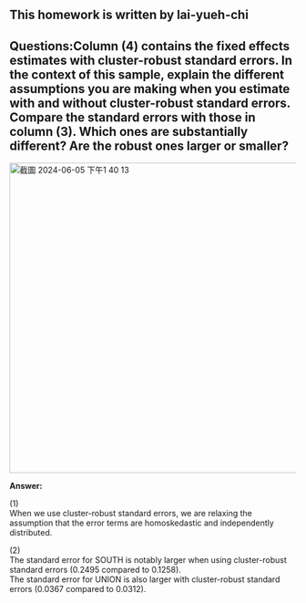## This homework is written by lai-yueh-chi
## Questions:Column (4) contains the fixed effects estimates with cluster-robust standard errors. In the context of this sample, explain the different assumptions you are making when you estimate with and without cluster-robust standard errors. Compare the standard errors with those in column (3). Which ones are substantially different? Are the robust ones larger or smaller?

<img width="544" alt="截圖 2024-06-05 下午1 40 13" src="https://github.com/HWTeng-Course/202402-Financial-Econometrics/assets/161785050/397ed571-5d98-4220-bd4e-bf3ba2485439">

**Answer:**

(1)\
When we use cluster-robust standard errors, we are relaxing the assumption that the error terms are homoskedastic and independently distributed. 

(2)\
The standard error for SOUTH is notably larger when using cluster-robust standard errors (0.2495 compared to 0.1258).\
The standard error for UNION is also larger with cluster-robust standard errors (0.0367 compared to 0.0312).

